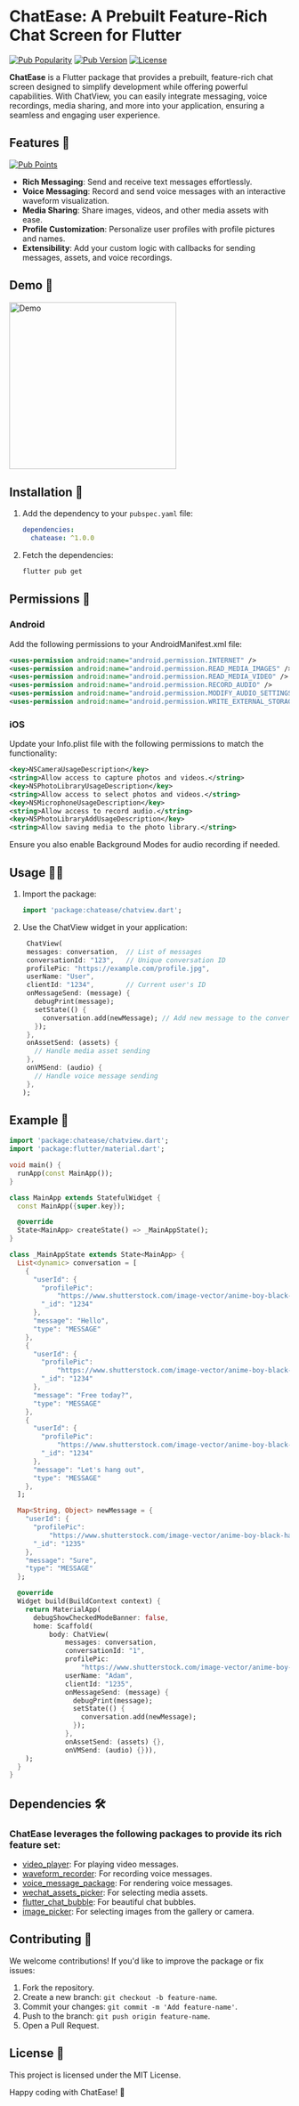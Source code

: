 # ChatEase: A Prebuilt Feature-Rich Chat Screen for Flutter

[![Pub Popularity](https://img.shields.io/pub/popularity/chatease)](https://pub.dev/packages/chatease)
[![Pub Version](https://img.shields.io/pub/v/chatease)](https://pub.dev/packages/chatease)
[![License](https://img.shields.io/github/license/yajatkaul/chatease)](https://pub.dev/packages/chatease)

**ChatEase** is a Flutter package that provides a prebuilt, feature-rich chat screen designed to simplify development while offering powerful capabilities. With ChatView, you can easily integrate messaging, voice recordings, media sharing, and more into your application, ensuring a seamless and engaging user experience.

## Features 🚀

[![Pub Points](https://img.shields.io/pub/points/chatease)](https://pub.dev/packages/chatease)

- **Rich Messaging**: Send and receive text messages effortlessly.
- **Voice Messaging**: Record and send voice messages with an interactive waveform visualization.
- **Media Sharing**: Share images, videos, and other media assets with ease.
- **Profile Customization**: Personalize user profiles with profile pictures and names.
- **Extensibility**: Add your custom logic with callbacks for sending messages, assets, and voice recordings.

## Demo 🎥

<img src="https://github.com/user-attachments/assets/afa6d9c2-bf4b-4779-8155-c4bf36010cac" alt="Demo" width="300" />

## Installation 🔧

1. Add the dependency to your `pubspec.yaml` file:

   ```yaml
   dependencies:
     chatease: ^1.0.0
   ```

2. Fetch the dependencies:

   ```bash
   flutter pub get
   ```

## Permissions 📜

### Android

Add the following permissions to your AndroidManifest.xml file:

```xml
<uses-permission android:name="android.permission.INTERNET" />
<uses-permission android:name="android.permission.READ_MEDIA_IMAGES" />
<uses-permission android:name="android.permission.READ_MEDIA_VIDEO" />
<uses-permission android:name="android.permission.RECORD_AUDIO" />
<uses-permission android:name="android.permission.MODIFY_AUDIO_SETTINGS" />
<uses-permission android:name="android.permission.WRITE_EXTERNAL_STORAGE" />
```

### iOS

Update your Info.plist file with the following permissions to match the functionality:

```xml
<key>NSCameraUsageDescription</key>
<string>Allow access to capture photos and videos.</string>
<key>NSPhotoLibraryUsageDescription</key>
<string>Allow access to select photos and videos.</string>
<key>NSMicrophoneUsageDescription</key>
<string>Allow access to record audio.</string>
<key>NSPhotoLibraryAddUsageDescription</key>
<string>Allow saving media to the photo library.</string>
```

Ensure you also enable Background Modes for audio recording if needed.

## Usage 🧑‍💻

1. Import the package:
   ```dart
   import 'package:chatease/chatview.dart';
   ```
2. Use the ChatView widget in your application:
   ```dart
    ChatView(
    messages: conversation,  // List of messages
    conversationId: "123",   // Unique conversation ID
    profilePic: "https://example.com/profile.jpg",
    userName: "User",
    clientId: "1234",        // Current user's ID
    onMessageSend: (message) {
      debugPrint(message);
      setState(() {
        conversation.add(newMessage); // Add new message to the conversation
      });
    },
    onAssetSend: (assets) {
      // Handle media asset sending
    },
    onVMSend: (audio) {
      // Handle voice message sending
    },
   );
   ```

## Example 🥼

```dart
import 'package:chatease/chatview.dart';
import 'package:flutter/material.dart';

void main() {
  runApp(const MainApp());
}

class MainApp extends StatefulWidget {
  const MainApp({super.key});

  @override
  State<MainApp> createState() => _MainAppState();
}

class _MainAppState extends State<MainApp> {
  List<dynamic> conversation = [
    {
      "userId": {
        "profilePic":
            "https://www.shutterstock.com/image-vector/anime-boy-black-hair-hoodie-600nw-2078861473.jpg",
        "_id": "1234"
      },
      "message": "Hello",
      "type": "MESSAGE"
    },
    {
      "userId": {
        "profilePic":
            "https://www.shutterstock.com/image-vector/anime-boy-black-hair-hoodie-600nw-2078861473.jpg",
        "_id": "1234"
      },
      "message": "Free today?",
      "type": "MESSAGE"
    },
    {
      "userId": {
        "profilePic":
            "https://www.shutterstock.com/image-vector/anime-boy-black-hair-hoodie-600nw-2078861473.jpg",
        "_id": "1234"
      },
      "message": "Let's hang out",
      "type": "MESSAGE"
    },
  ];

  Map<String, Object> newMessage = {
    "userId": {
      "profilePic":
          "https://www.shutterstock.com/image-vector/anime-boy-black-hair-hoodie-600nw-2078861473.jpg",
      "_id": "1235"
    },
    "message": "Sure",
    "type": "MESSAGE"
  };

  @override
  Widget build(BuildContext context) {
    return MaterialApp(
      debugShowCheckedModeBanner: false,
      home: Scaffold(
          body: ChatView(
              messages: conversation,
              conversationId: "1",
              profilePic:
                  "https://www.shutterstock.com/image-vector/anime-boy-black-hair-hoodie-600nw-2078861473.jpg",
              userName: "Adam",
              clientId: "1235",
              onMessageSend: (message) {
                debugPrint(message);
                setState(() {
                  conversation.add(newMessage);
                });
              },
              onAssetSend: (assets) {},
              onVMSend: (audio) {})),
    );
  }
}
```

## Dependencies 🛠️

### ChatEase leverages the following packages to provide its rich feature set:

- [video_player](https://pub.dev/packages/video_player): For playing video messages.
- [waveform_recorder](https://pub.dev/packages/waveform_recorder): For recording voice messages.
- [voice_message_package](https://pub.dev/packages/voice_message_package): For rendering voice messages.
- [wechat_assets_picker](https://pub.dev/packages/wechat_assets_picker): For selecting media assets.
- [flutter_chat_bubble](https://pub.dev/packages/flutter_chat_bubble): For beautiful chat bubbles.
- [image_picker](https://pub.dev/packages/image_picker): For selecting images from the gallery or camera.

## Contributing 🤝

We welcome contributions! If you'd like to improve the package or fix issues:

1. Fork the repository.
2. Create a new branch: `git checkout -b feature-name`.
3. Commit your changes: `git commit -m 'Add feature-name'`.
4. Push to the branch: `git push origin feature-name`.
5. Open a Pull Request.

## License 📝

<p>This project is licensed under the MIT License.</p>
<p>Happy coding with ChatEase! 🎉</p>
